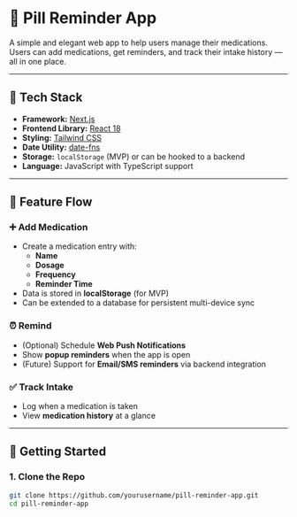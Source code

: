 # 💊 Pill Reminder App

A simple and elegant web app to help users manage their medications. Users can add medications, get reminders, and track their intake history — all in one place.

---

## 🔧 Tech Stack

- **Framework:** [Next.js](https://nextjs.org/)
- **Frontend Library:** [React 18](https://reactjs.org/)
- **Styling:** [Tailwind CSS](https://tailwindcss.com/)
- **Date Utility:** [date-fns](https://date-fns.org/)
- **Storage:** `localStorage` (MVP) or can be hooked to a backend
- **Language:** JavaScript with TypeScript support

---

## 🔄 Feature Flow

### ➕ Add Medication
- Create a medication entry with:
  - **Name**
  - **Dosage**
  - **Frequency**
  - **Reminder Time**
- Data is stored in **localStorage** (for MVP)
- Can be extended to a database for persistent multi-device sync

### ⏰ Remind
- (Optional) Schedule **Web Push Notifications**
- Show **popup reminders** when the app is open
- (Future) Support for **Email/SMS reminders** via backend integration

### ✅ Track Intake
- Log when a medication is taken
- View **medication history** at a glance

---

## 🚀 Getting Started

### 1. Clone the Repo

```bash
git clone https://github.com/yourusername/pill-reminder-app.git
cd pill-reminder-app
